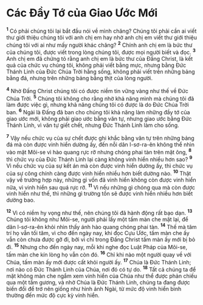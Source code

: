 # Các Đầy Tớ của Giao Ước Mới
<sup><b>1</b></sup> Có phải chúng tôi lại bắt đầu nói về mình chăng? Chúng tôi phải cần ai viết thư giới thiệu chúng tôi với anh chị em hay nhờ anh chị em viết thư giới thiệu chúng tôi với ai như mấy người khác chăng? <sup><b>2</b></sup> Chính anh chị em là bức thư của chúng tôi, được viết trong lòng chúng tôi, được mọi người biết và đọc. <sup><b>3</b></sup> Anh chị em đã chứng tỏ rằng anh chị em là bức thư của Đấng Christ, là kết quả của chức vụ chúng tôi, không phải viết bằng mực, nhưng bằng Đức Thánh Linh của Đức Chúa Trời hằng sống, không phải viết trên những bảng bằng đá, nhưng trên những bảng bằng thịt của lòng người.

<sup><b>4</b></sup> Nhờ Đấng Christ chúng tôi có được niềm tin vững vàng như thế về Đức Chúa Trời. <sup><b>5</b></sup> Chúng tôi không cho rằng nhờ khả năng mình mà chúng tôi đã làm được việc gì, nhưng khả năng chúng tôi có được là do Đức Chúa Trời ban. <sup><b>6</b></sup> Ngài là Đấng đã ban cho chúng tôi khả năng làm những đầy tớ của giao ước mới, không phải giao ước bằng văn tự, nhưng giao ước bằng Đức Thánh Linh, vì văn tự giết chết, nhưng Đức Thánh Linh làm cho sống.

<sup><b>7</b></sup> Vậy nếu chức vụ của sự chết được ghi khắc bằng văn tự trên những bảng đá mà còn được vinh hiển dường ấy, đến nỗi dân I-sơ-ra-ên không thể nhìn vào mặt Môi-se vì hào quang rực rỡ nhưng chóng phai tàn trên mặt ông, <sup><b>8</b></sup> thì chức vụ của Đức Thánh Linh lại càng không vinh hiển nhiều hơn sao? <sup><b>9</b></sup> Vì nếu chức vụ của sự kết án mà còn được vinh hiển dường ấy, thì chức vụ của sự công chính càng được vinh hiển nhiều hơn biết dường nào. <sup><b>10</b></sup> Thật vậy về trường hợp này, những gì vốn đã vinh hiển không còn được vinh hiển nữa, vì vinh hiển sau quá rực rỡ. <sup><b>11</b></sup> Vì nếu những gì chóng qua mà còn được vinh hiển như thế, thì những gì trường tồn sẽ được vinh hiển nhiều hơn biết dường bao.

<sup><b>12</b></sup> Vì có niềm hy vọng như thế, nên chúng tôi đã hành động rất bạo dạn. <sup><b>13</b></sup> Chúng tôi không như Môi-se, người phải lấy một tấm màn che mặt lại, để dân I-sơ-ra-ên khỏi nhìn thấy ánh hào quang chóng phai tàn. <sup><b>14</b></sup> Thế mà tâm trí họ vẫn tối tăm, vì cho đến ngày nay, khi đọc Cựu Ước, tấm màn che ấy vẫn còn chưa được gỡ đi, bởi vì chỉ trong Đấng Christ tấm màn ấy mới bị bỏ đi. <sup><b>15</b></sup> Nhưng cho đến ngày nay, mỗi khi nghe đọc Luật Pháp của Môi-se, tấm màn che kín lòng họ vẫn còn đó. <sup><b>16</b></sup> Chỉ khi nào một người quay về với Chúa, tấm màn ấy mới được cất khỏi người ấy. <sup><b>17</b></sup> Chúa là Đức Thánh Linh; nơi nào có Đức Thánh Linh của Chúa, nơi đó có tự do. <sup><b>18</b></sup> Tất cả chúng ta để mặt không màn che ngắm xem vinh hiển của Chúa như thể được phản chiếu qua một tấm gương, và nhờ Chúa là Đức Thánh Linh, chúng ta đang được biến đổi để trở nên giống như hình ảnh Ngài, từ mức độ vinh hiển bình thường đến mức độ cực kỳ vinh hiển.